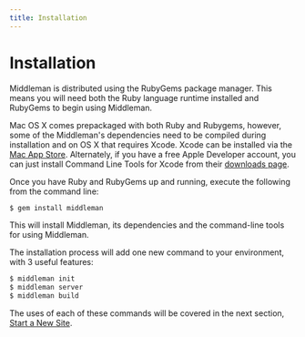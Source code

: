 ```yaml
---
title: Installation
---
```


# Installation

Middleman is distributed using the RubyGems package manager. This means you
will need both the Ruby language runtime installed and RubyGems to begin using
Middleman.

Mac OS X comes prepackaged with both Ruby and Rubygems, however, some of the
Middleman's dependencies need to be compiled during installation and on OS X
that requires Xcode. Xcode can be installed via the [Mac App
Store](http://itunes.apple.com/us/app/xcode/id497799835?ls=1&mt=12).
Alternately, if you have a free Apple Developer account, you can just install
Command Line Tools for Xcode from their [downloads
page](https://developer.apple.com/downloads/index.action).

Once you have Ruby and RubyGems up and running, execute the following from the
command line:

```bash
$ gem install middleman
```

This will install Middleman, its dependencies and the command-line tools for
using Middleman.

The installation process will add one new command to your environment, with 3
useful features:

```bash
$ middleman init
$ middleman server
$ middleman build
```

The uses of each of these commands will be covered in the next section, [Start
a New Site](/basics/start_new_site).
